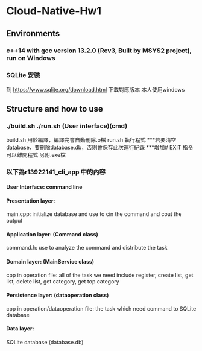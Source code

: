 # Cloud-Native-Hw1
## Environments
### c++14 with gcc version 13.2.0 (Rev3, Built by MSYS2 project), run on Windows
### SQLite 安裝
到
https://www.sqlite.org/download.html
下載對應版本
本人使用windows
## Structure and how to use
### ./build.sh ./run.sh (User interface)(cmd)
build.sh 用於編譯，編譯完會自動刪除.o檔
run.sh 執行程式
***若要清空database，要刪除database.db，否則會保存此次運行紀錄
***增加# EXIT 指令可以離開程式
另附.exe檔
### 以下為r13922141_cli_app 中的內容
#### User Interface: command line
#### Presentation layer:
main.cpp: initialize database and use to cin the command and cout the output
#### Application layer: (Command class)
command.h: use to analyze the command and distribute the task
#### Domain layer: (MainService class)
cpp in operation file: all of the task we need include register, create list, get list, delete list, get category, get top category
#### Persistence layer: (dataoperation class)
cpp in operation/dataoperation file: the task which need command to SQLite database
#### Data layer:
SQLite database (database.db)


